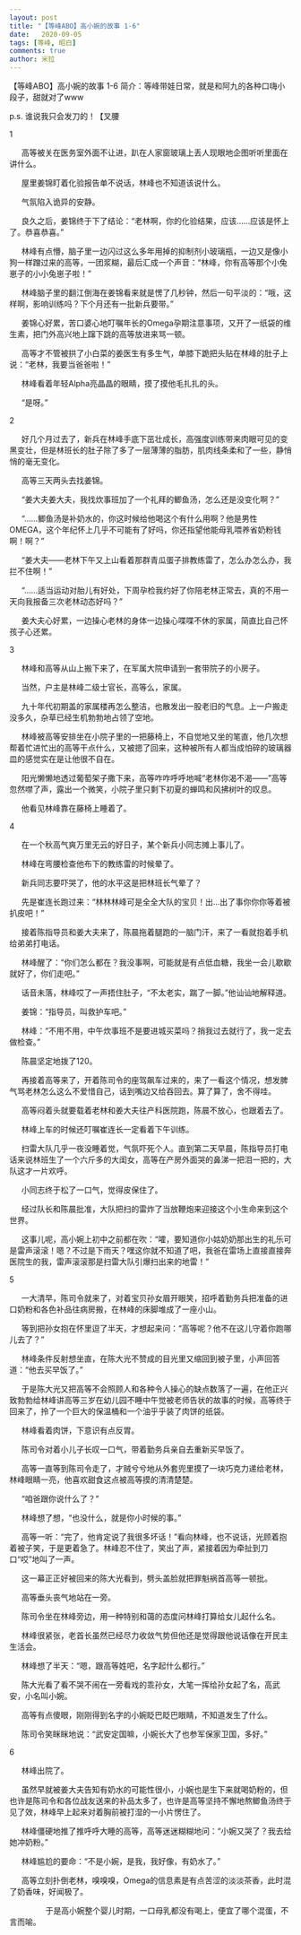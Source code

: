 ```yaml
---
layout: post
title: "【等峰ABO】高小婉的故事 1-6"
date:   2020-09-05
tags: [等峰, 昭白]
comments: true
author: 米拉
---
```


【等峰ABO】高小婉的故事 1-6 
简介：等峰带娃日常，就是和阿九的各种口嗨小段子，甜就对了www

p.s. 谁说我只会发刀的！【叉腰

1

`	`高等被关在医务室外面不让进，趴在人家窗玻璃上丢人现眼地企图听听里面在讲什么。

`	`屋里姜锦盯着化验报告单不说话，林峰也不知道该说什么。

`	`气氛陷入诡异的安静。

`	`良久之后，姜锦终于下了结论：“老林啊，你的化验结果，应该……应该是怀上了。恭喜恭喜。”

`	`林峰有点懵，脑子里一边闪过这么多年用掉的抑制剂小玻璃瓶，一边又是像小狗一样蹭过来的高等，一团浆糊，最后汇成一个声音：“林峰，你有高等那个小兔崽子的小小兔崽子啦！”

`	`林峰脑子里的翻江倒海在姜锦看来就是愣了几秒钟，然后一句平淡的：“哦，这样啊，影响训练吗？下个月还有一批新兵要带。”

`	`姜锦心好累，苦口婆心地叮嘱年长的Omega孕期注意事项，又开了一纸袋的维生素，把门外高兴地上蹿下跳的高等放进来骂一顿。

`	`高等才不管被拱了小白菜的姜医生有多生气，单膝下跪把头贴在林峰的肚子上说：“老林，我要当爸爸啦！”

`	`林峰看着年轻Alpha亮晶晶的眼睛，摸了摸他毛扎扎的头。

`	`“是呀。”


2

`	`好几个月过去了，新兵在林峰手底下茁壮成长，高强度训练带来肉眼可见的变黑变壮，但是林班长的肚子除了多了一层薄薄的脂肪，肌肉线条柔和了一些，静悄悄的毫无变化。

`	`高等三天两头去找姜锦。

`	`“姜大夫姜大夫，我找炊事班加了一个礼拜的鲫鱼汤，怎么还是没变化啊？”

`	`“……鲫鱼汤是补奶水的，你这时候给他喝这个有什么用啊？他是男性OMEGA，这个年纪怀上几乎不可能有了好吗，你还指望他能母乳喂养省奶粉钱啊！啊？”

`	`“姜大夫——老林下午又上山看着那群青瓜蛋子排教练雷了，怎么办怎么办，我拦不住啊！”

`	`“……适当运动对胎儿有好处，下周孕检我约好了你陪老林正常去，真的不用一天向我报备三次老林动态好吗？”

`	`姜大夫心好累，一边操心老林的身体一边操心喋喋不休的家属，简直比自己怀孩子心还累。

3

`	`林峰和高等从山上搬下来了，在军属大院申请到一套带院子的小房子。

`	`当然，户主是林峰二级士官长，高等么，家属。

`	`九十年代初期盖的家属楼再怎么整洁，也散发出一股老旧的气息。上一户搬走没多久，杂草已经生机勃勃地占领了空地。

`	`林峰被高等安排坐在小院子里的一把藤椅上，不自觉地又坐的笔直，他几次想帮着忙进忙出的高等干点什么，又被摁了回来，这种被所有人都当成怕碎的玻璃器皿的感觉实在是让他很不自在。

`	`阳光懒懒地透过葡萄架子撒下来，高等咋咋呼呼地喊“老林你渴不渴——”高等忽然噤了声，露出一个微笑，小院子里只剩下初夏的蝉鸣和风拂树叶的叹息。

`	`他看见林峰靠在藤椅上睡着了。


4

`	`在一个秋高气爽万里无云的好日子，某个新兵小同志摊上事儿了。

`	`林峰在弯腰检查他布下的教练雷的时候晕了。

`	`新兵同志要吓哭了，他的水平这是把林班长气晕了？

`	`先是崔连长跑过来：“林林林峰可是全全大队的宝贝！出…出了事你你你等着被扒皮吧！”

`	`接着陈指导员和姜大夫来了，陈晨拖着腿跑的一脑门汗，来了一看就抱着手机给弟弟打电话。

`	`林峰醒了：“你们怎么都在？我没事啊，可能就是有点低血糖，我坐一会儿歇歇就好了，你们走吧。”

`	`话音未落，林峰哎了一声捂住肚子，“不太老实，踹了一脚。”他讪讪地解释道。

`	`姜锦：“指导员，叫救护车吧。”

`	`林峰：“不用不用，中午炊事班不是要进城买菜吗？捎我过去就行了，我一定去做检查。”

`	`陈晨坚定地拨了120。

`	`再接着高等来了，开着陈司令的座驾飙车过来的，来了一看这个情况，想发脾气骂老林怎么这么不爱惜自己，话到嘴边又给吞回去。算了算了，舍不得哇。

`	`高等闷着头就要载着老林和姜大夫往产科医院跑，陈晨不放心，也跟着去了。

`	`林峰上车的时候还叮嘱崔连长一定看着下午训练。

`	`扫雷大队几乎一夜没睡着觉，气氛吓死个人。直到第二天早晨，陈指导员打电话来说林班生了一个六斤多的大闺女，高等在产房外面哭的鼻涕一把泪一把的，大队这才一片欢呼。

`	`小同志终于松了一口气，觉得皮保住了。

`	`经过队长和陈晨批准，大队把扫的雷炸了当放鞭炮来迎接这个小生命来到这个世界。

`	`这事儿呢，高小婉上初中之前都在吹：“嚯，要知道你小姑奶奶那出生的礼乐可是雷声滚滚！嗯？不过是下雨天？嘿这你就不知道了吧，我爸在雷场上直接直接奔医院生的我，雷声滚滚那是扫雷大队引爆扫出来的地雷！”

5

`	`一大清早，陈司令就来了，对着宝贝孙女眉开眼笑，招呼着勤务兵把准备的进口奶粉和各色补品往病房搬，在林峰的床脚堆成了一座小山。

`	`等到把孙女抱在怀里逗了半天，才想起来问：“高等呢？他不在这儿守着你跑哪儿去了？”

`	`林峰条件反射想坐直，在陈大光不赞成的目光里又缩回到被子里，小声回答道：“他去买早饭了。”

`	`于是陈大光又把高等不会照顾人和各种令人操心的缺点数落了一遍，在他正兴致勃勃给林峰讲高等三岁在幼儿园不睡中午觉被老师告状的故事的时候，高等终于回来了，拎了一个巨大的保温桶和一个油乎乎装了肉饼的纸袋。

`	`林峰看着肉饼，下意识有点反胃。

`	`陈司令对着小儿子长叹一口气，带着勤务兵亲自去重新买早饭了。

`	`高等一直等到陈司令走了，才贼兮兮地从外套兜里摸了一块巧克力递给老林，林峰眼睛一亮，他喜欢甜食这点被高等摸的清清楚楚。

`	`“咱爸跟你说什么了？”

`	`林峰想了想，“也没什么，就是你小时候的事。”

`	`高等一听：“完了，他肯定说了我很多坏话！”看向林峰，也不说话，光顾着抱着被子笑，于是更着急了。林峰忍不住了，笑出了声，紧接着因为牵扯到刀口“哎”地叫了一声。

`	`这一幕正正好被回来的陈大光看到，劈头盖脸就把罪魁祸首高等一顿批。

`	`高等垂头丧气地站在一旁。

`	`陈司令坐在林峰旁边，用一种特别和蔼的态度问林峰打算给女儿起什么名。

`	`林峰很紧张，老首长虽然已经尽力收敛气势但他还是觉得跟他说话像在开民主生活会。

`	`林峰想了半天：“嗯，跟高等姓吧，名字起什么都行。”

`	`陈大光看了看不哭不闹在一旁看戏的乖孙女，大笔一挥给孙女起了名，高武安，小名叫小婉。

`	`高等有点傻眼，刚刚得到名字的小婉眨巴眨巴眼睛，不知道发生了什么。

`	`陈司令笑眯眯地说：“武安定国嘛，小婉长大了也参军保家卫国，多好。”


6

`	`林峰出院了。

`	`虽然早就被姜大夫告知有奶水的可能性很小，小婉也是生下来就喝奶粉的，但也许是陈司令和各位战友送来的补品太多了，也许是高等坚持不懈地熬鲫鱼汤终于见了效，林峰早上起来对着胸前被打湿的一小片愣住了。

`	`林峰僵硬地推了推呼呼大睡的高等，高等迷迷糊糊地问：“小婉又哭了？我去给她冲奶粉。”

`	`林峰尴尬的要命：“不是小婉，是我，我好像，有奶水了。”

`	`高等立刻扑倒老林，嗅嗅嗅，Omega的信息素是有点苦涩的淡淡茶香，此时混了奶香味，好闻极了。

`         `于是高小婉整个婴儿时期，一口母乳都没有喝上，便宜了哪个混蛋，不言而喻。

